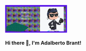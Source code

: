 <img align='center' src='https://github.com/adalbertobrant/adalbertobrant/blob/main/Banner-Adalberto.png' width='200"'>

### Hi there 👋, I'm Adalberto Brant! 

<!--
**adalbertobrant/adalbertobrant** is a ✨ _special_ ✨ repository because its `README.md` (this file) appears on your GitHub profile.

Here are some ideas to get you started:

- 🔭 I’m currently working on https://www.hackathonsaudeinfantil.com.br/
- 🌱 I’m currently learning Web Development
- 👯 I’m looking to collaborate on open source projects for Health Science
- 🤔 I’m looking for help with AI, Deep Learning, Computer Vision
- 💬 Ask me about Dentistry and related Health 
- 📫 How to reach me: ...
- 😄 Pronouns: ...
- ⚡ Fun fact: ...
-->
